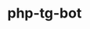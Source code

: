 # php-tg-bot

<?php

// Ваш токен от BotFather
$token = "API";
// URL Telegram API
$apiUrl = "https://api.telegram.org/bot$token/";

// Получаем данные от webhook
$content = file_get_contents("php://input");
$update = json_decode($content, TRUE);

// Получаем ID чата и текст сообщения
$chatId = $update["message"]["chat"]["id"];
$message = $update["message"]["text"];

// Функция отправки сообщения
function sendMessage($chatId, $message, $apiUrl) {
    $sendMessageUrl = $apiUrl . "sendMessage?chat_id=" . $chatId . "&text=" . urlencode($message);
    file_get_contents($sendMessageUrl);
}

// Простая логика ответа
switch($message) {
    case "/start":
        $reply = "If you need some help go to /help";
        break;
    case "/help":
        $reply = "Commands: /step1 /step2";
        break;
        case "/step1":
            $reply = "Yes! Step 1";
            break;
            case "/step2":
                $reply = "Yes! Step 2";
                break;
    default:
        $reply = "If you need some help go to /help";
}

// Отправляем ответ
sendMessage($chatId, $reply, $apiUrl);

// web hook
https://api.telegram.org/botAPI/setwebhook?url=https://url/tg-bot/index.php
